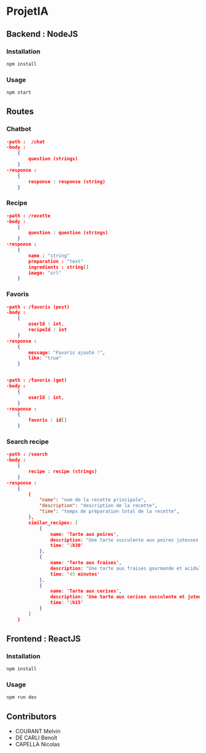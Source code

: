 # ProjetIA

## Backend : NodeJS

### Installation

```bash
npm install
```

### Usage

```bash
npm start
```

## Routes

### Chatbot
```JSON
-path :  /chat
-body : 
    { 
        question (strings)
    }
-response : 
    { 
        response : response (string)
    }
```

### Recipe
```JSON
-path : /recette
-body : 
    {
        question : question (strings)
    }
-response : 
    {
        name : "string"
        preparation : "text"
        ingredients : string[]
        image: "url"
    }   
```

### Favoris
```JSON
-path : /favoris (post)
-body : 
    {
        userId : int,
        recipeId : int
    }
-response : 
    {
        message: "Favoris ajouté !",
        like: "true"
    }   


-path : /favoris (get)
-body : 
    {
        userId : int,
    }
-response : 
    {
        favoris : id[]
    }   
```





### Search recipe
```JSON
-path : /search
-body : 
    {
        recipe : recipe (strings)
    }
-response : 
    {
        {
            "name": "nom de la recette principale",
            "description": "description de la recette",
            "time": "temps de préparation total de la recette",
        },
        similar_recipes: [
            {
                name: 'Tarte aux poires',
                description: "Une tarte succulente aux poires juteuses et parfumées, sublimées par une délicieuse crème d'amandes et une pâte croustillante.",
                time: '1h30'
            },
            {
                name: 'Tarte aux fraises',
                description: "Une tarte aux fraises gourmande et acidulée, avec une pâte croustillante et une garniture de fraises fraîches nappées d'une délicate gelée.",
                time: '45 minutes'
            },
            {
                name: 'Tarte aux cerises',
                description: 'Une tarte aux cerises succulente et juteuse, avec une pâte légère et croustillante et une généreuse garniture de cerises fraîches.',
                time: '1h15'
            }
        ]
    }
````

## Frontend : ReactJS

### Installation

```bash
npm install
```

### Usage

```bash
npm run dev
```

## Contributors
- COURANT Melvin
- DE CARLI Benoît
- CAPELLA Nicolas